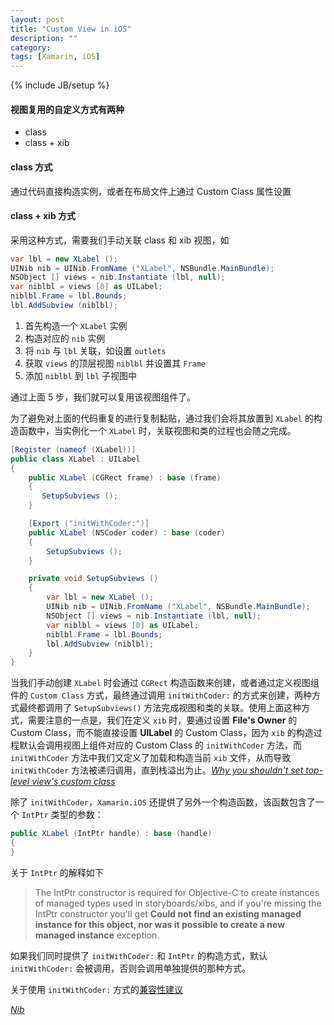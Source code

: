 ```yaml
---
layout: post
title: "Custom View in iOS"
description: ""
category: 
tags: [Xamarin, iOS]
---
```

{% include JB/setup %}

#### 视图复用的自定义方式有两种

* class
* class + xib

#### class 方式

通过代码直接构造实例，或者在布局文件上通过 Custom Class 属性设置

#### class + xib 方式

采用这种方式，需要我们手动关联 class 和 xib 视图，如

```csharp
var lbl = new XLabel ();
UINib nib = UINib.FromName ("XLabel", NSBundle.MainBundle);
NSObject [] views = nib.Instantiate (lbl, null);
var niblbl = views [0] as UILabel;
niblbl.Frame = lbl.Bounds;
lbl.AddSubview (niblbl);
```

1. 首先构造一个 `XLabel` 实例
2. 构造对应的 `nib` 实例
3. 将 `nib` 与 `lbl` 关联，如设置 `outlets`
4. 获取 `views` 的顶层视图 `niblbl` 并设置其 `Frame`
5. 添加 `niblbl` 到 `lbl` 子视图中

通过上面 5 步，我们就可以复用该视图组件了。

为了避免对上面的代码重复的进行复制黏贴，通过我们会将其放置到 `XLabel` 的构造函数中，当实例化一个 `XLabel` 时，关联视图和类的过程也会随之完成。

```csharp
[Register (nameof (XLabel))]
public class XLabel : UILabel
{
    public XLabel (CGRect frame) : base (frame)
	{
	   SetupSubviews ();
    }

    [Export ("initWithCoder:")]
    public XLabel (NSCoder coder) : base (coder)
    {
        SetupSubviews ();
    }

    private void SetupSubviews ()
    {
        var lbl = new XLabel ();
        UINib nib = UINib.FromName ("XLabel", NSBundle.MainBundle);
        NSObject [] views = nib.Instantiate (lbl, null);
        var niblbl = views [0] as UILabel;
        niblbl.Frame = lbl.Bounds;
        lbl.AddSubview (niblbl);
    }
}
```

当我们手动创建 `XLabel` 时会通过 `CGRect` 构造函数来创建，或者通过定义视图组件的 `Custom Class` 方式，最终通过调用 `initWithCoder:` 的方式来创建，两种方式最终都调用了 `SetupSubviews()` 方法完成视图和类的关联。使用上面这种方式，需要注意的一点是，我们在定义 `xib` 时，要通过设置 **File's Owner** 的 Custom Class，而不能直接设置 **UILabel** 的 Custom Class，因为 `xib` 的构造过程默认会调用视图上组件对应的 Custom Class 的 `initWithCoder` 方法，而 `initWithCoder` 方法中我们又定义了加载和构造当前 `xib` 文件，从而导致 `initWithCoder` 方法被递归调用，直到栈溢出为止。[*Why you shouldn't set top-level view's custom class*](https://guides.codepath.com/ios/Custom-Views#why-you-shouldn-t-set-top-level-view-s-custom-class)

除了 `initWithCoder`，`Xamarin.iOS` 还提供了另外一个构造函数，该函数包含了一个 `IntPtr` 类型的参数：

```csharp
public XLabel (IntPtr handle) : base (handle)
{
}
```

关于 `IntPtr` 的解释如下
> The IntPtr constructor is required for Objective-C to create instances of managed types used in storyboards/xibs, and if you're missing the IntPtr constructor you'll get **Could not find an existing managed instance for this object, nor was it possible to create a new managed instance** exception.

如果我们同时提供了 `initWithCoder:` 和 `IntPtr` 的构造方式，默认 `initWithCoder:` 会被调用，否则会调用单独提供的那种方式。

关于使用 `initWithCoder:` 方式的[兼容性建议](http://kanlei.github.io/article/2016/06/25/improve-ios-9-compatibility)

[*Nib*](https://developer.apple.com/library/content/documentation/Cocoa/Conceptual/LoadingResources/CocoaNibs/CocoaNibs.html)